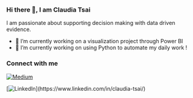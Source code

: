 ### Hi there 👋, I am Claudia Tsai

I am passionate about supporting decision making with data driven evidence. 


<!--
**claudiatsai/claudiatsai** is a ✨ _special_ ✨ repository because its `README.md` (this file) appears on your GitHub profile.

Here are some ideas to get you started:

- 🔭 I’m currently working on ...
- 🌱 I’m currently learning ...
- 👯 I’m looking to collaborate on ...
- 🤔 I’m looking for help with ...
- 💬 Ask me about ...
- 📫 How to reach me: ...
- 😄 Pronouns: ...
- ⚡ Fun fact: ...
-->

- 🔭 I’m currently working on a visualization project through Power BI
- 🔭 I’m currently working on using Python to automate my daily work !



### Connect with me 

[![Medium](https://img.shields.io/badge/-Medium-12100E?style=flat-square&logo=Medium&logoColor=white&link=https://medium.com/@klaudiatsai)](https://medium.com/@klaudiatsai)

[![LinkedIn](https://img.shields.io/badge/-LinkedIn-000?style=flat-square&logo=LinkedIn&logoColor=blue&link=[https://www.linkedin.com/in/claudia-tsai/](https://www.linkedin.com/in/claudia-tsai/))](https://www.linkedin.com/in/claudia-tsai/)










